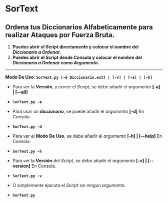 # SorText
## Ordena tus Diccionarios Alfabeticamente para realizar Ataques por Fuerza Bruta.

1. __Puedes abrir el *Script* directamente y colocar el nombre del *Diccionario a Ordenar*.__
2. __Puedes abrir el *Script* desde Consola y colocar el nombre del *Diccionario a Ordenar* como *Argumento*.__

- - -

__Modo De Uso: `SorText.py [-d Diccionario.ext] | [-v] | [-a] | [-h]`__

+ Para ver la __Versión__, y correr el _Script_, se debe añadir el _argumento_ __[-a] | [--all]__

 + __`SorText.py -a`__

+ Para usar un __diccionario__, se puede añadir el _argumento_ __[-d]__ En Consola.

 + __`SorText.py -d`__

+ Para ver el __Modo De Uso__, se debe añadir el _argumento_ __[-h] | [--help]__ En Consola.

 + __`SorText.py -h`__
 
+ Para ver la __Versión__ del _Script_, se debe añadir el _argumento_ __[-v] | [--version]__ En Consola.

 + __`SorText.py -v`__

+ O simplemente ejecuta el _Script_ sin ningun _argumento_.

 + __`SorText.py`__
